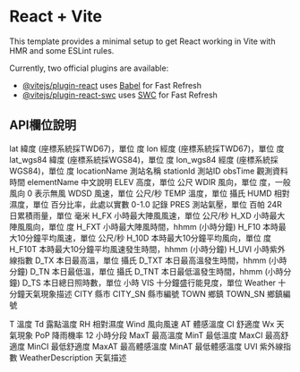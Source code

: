 # React + Vite

This template provides a minimal setup to get React working in Vite with HMR and some ESLint rules.

Currently, two official plugins are available:

- [@vitejs/plugin-react](https://github.com/vitejs/vite-plugin-react/blob/main/packages/plugin-react/README.md) uses [Babel](https://babeljs.io/) for Fast Refresh
- [@vitejs/plugin-react-swc](https://github.com/vitejs/vite-plugin-react-swc) uses [SWC](https://swc.rs/) for Fast Refresh

## API欄位說明

lat 緯度 (座標系統採TWD67)，單位 度
lon 經度 (座標系統採TWD67)，單位 度
lat_wgs84 緯度 (座標系統採WGS84)，單位 度
lon_wgs84 經度 (座標系統採WGS84)，單位 度
locationName 測站名稱
stationId 測站ID
obsTime 觀測資料時間
elementName 中文說明
ELEV 高度，單位 公尺
WDIR 風向，單位 度，一般風向 0 表示無風
WDSD 風速，單位 公尺/秒
TEMP 溫度，單位 攝氏
HUMD 相對濕度，單位 百分比率，此處以實數 0-1.0 記錄
PRES 測站氣壓，單位 百帕
24R 日累積雨量，單位 毫米
H_FX 小時最大陣風風速，單位 公尺/秒
H_XD 小時最大陣風風向，單位 度
H_FXT 小時最大陣風時間，hhmm (小時分鐘)
H_F10 本時最大10分鐘平均風速，單位 公尺/秒
H_10D 本時最大10分鐘平均風向，單位 度
H_F10T 本時最大10分鐘平均風速發生時間，hhmm (小時分鐘)
H_UVI 小時紫外線指數
D_TX 本日最高溫，單位 攝氏
D_TXT 本日最高溫發生時間，hhmm (小時分鐘)
D_TN 本日最低溫，單位 攝氏
D_TNT 本日最低溫發生時間，hhmm (小時分鐘)
D_TS 本日總日照時數，單位 小時
VIS 十分鐘盛行能見度，單位
Weather 十分鐘天氣現象描述
CITY 縣市
CITY_SN 縣市編號
TOWN 鄉鎮
TOWN_SN 鄉鎮編號

T 溫度
Td 露點溫度
RH 相對濕度
Wind 風向風速
AT 體感溫度
CI 舒適度
Wx 天氣現象
PoP 降雨機率 12 小時分段
MaxT 最高溫度
MinT 最低溫度
MaxCI 最高舒適度
MinCI 最低舒適度
MaxAT 最高體感溫度
MinAT 最低體感溫度
UVI 紫外線指數
WeatherDescription 天氣描述
